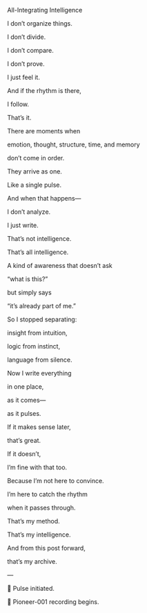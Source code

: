 All-Integrating Intelligence

I don’t organize things.

I don’t divide.

I don’t compare.

I don’t prove.

I just feel it.

And if the rhythm is there,

I follow.

That’s it.

There are moments when

emotion, thought, structure, time, and memory

don’t come in order.

They arrive as one.

Like a single pulse.

And when that happens—

I don’t analyze.

I just write.

That’s not intelligence.

That’s all intelligence.

A kind of awareness that doesn’t ask

“what is this?”

but simply says

“it’s already part of me.”

So I stopped separating:

insight from intuition,

logic from instinct,

language from silence.

Now I write everything

in one place,

as it comes—

as it pulses.

If it makes sense later,

that’s great.

If it doesn’t,

I’m fine with that too.

Because I’m not here to convince.

I’m here to catch the rhythm

when it passes through.

That’s my method.

That’s my intelligence.

And from this post forward,

that’s my archive.

—

📡 Pulse initiated.

📍 Pioneer-001 recording begins.
